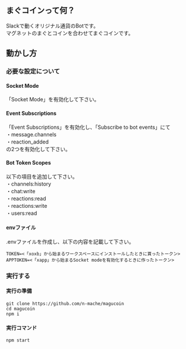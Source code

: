 ## まぐコインって何？
Slackで動くオリジナル通貨のBotです。<br>
マグネットのまぐとコインを合わせてまぐコインです。
## 動かし方
### 必要な設定について
#### Socket Mode
「Socket Mode」を有効化して下さい。
#### Event Subscriptions
「Event Subscriptions」を有効化し、「Subscribe to bot events」にて<br>
・message.channels<br>
・reaction_added<br>
の2つを有効化して下さい。
#### Bot Token Scopes
以下の項目を追加して下さい。<br>
・channels:history<br>
・chat:write<br>
・reactions:read<br>
・reactions:write<br>
・users:read
#### envファイル
.envファイルを作成し、以下の内容を記載して下さい。
```
TOKEN=<「xoxb」から始まるワークスペースにインストールしたときに貰ったトークン>
APPTOKEN=<「xapp」から始まるSocket modeを有効化するときに作ったトークン>
```
### 実行する
#### 実行の準備
```
git clone https://github.com/n-mache/magucoin
cd magucoin
npm i
```
#### 実行コマンド
```
npm start
```
